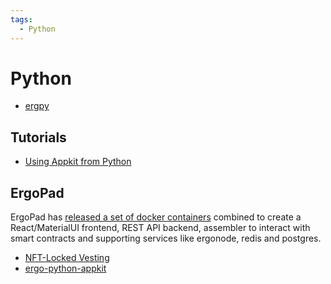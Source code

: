 ```yaml
---
tags:
  - Python
---
```



# Python

- [ergpy](https://github.com/mgpai22/ergpy)

## Tutorials

- [Using Appkit from Python](https://github.com/ergoplatform/ergo-appkit/wiki/Using-Appkit-from-Python)



## ErgoPad

ErgoPad has [released a set of docker containers](https://github.com/ergo-pad/ergopad) combined to create a React/MaterialUI frontend, REST API backend, assembler to interact with smart contracts and supporting services like ergonode, redis and postgres.


- [NFT-Locked Vesting](https://github.com/ergo-pad/ergopad-api/tree/nft-locked-vesting)
- [ergo-python-appkit](https://github.com/ergo-pad/ergo-python-appkit)
